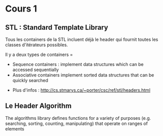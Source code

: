 # Cours 1

## STL : Standard Template Library

Tous les containers de la STL incluent déjà le header <iterator> qui
fournit toutes les classes d'itérateurs possibles.

Il y a deux types de containers =

- Sequence containers : implement data structures which can be accessed sequentially
- Associative containers implement sorted data structures that can be quickly searched

* Plus d'infos : http://cs.stmarys.ca/~porter/csc/ref/stl/headers.html

## Le Header Algorithm

The algorithms library defines functions for a variety of purposes
(e.g. searching, sorting, counting, manipulating)
that operate on ranges of elements
